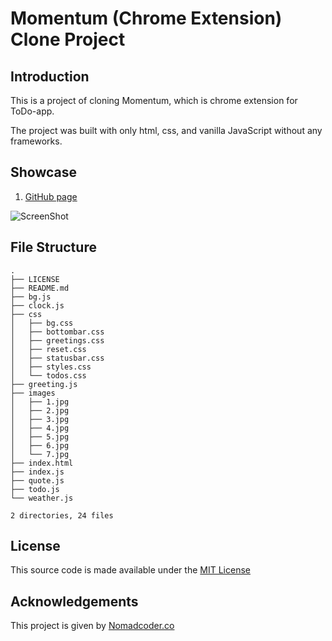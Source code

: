 # Momentum (Chrome Extension) Clone Project
## Introduction  
This is a project of cloning Momentum, which is chrome extension for ToDo-app.

The project was built with only html, css, and vanilla JavaScript without any frameworks.

## Showcase
1) [GitHub page](https://dalpengholic.github.io/ToDo-App/)

![ScreenShot](https://github.com/dalpengholic/ToDo-App/blob/master/Screenshot.png)

## File Structure
```
.
├── LICENSE
├── README.md
├── bg.js
├── clock.js
├── css
│   ├── bg.css
│   ├── bottombar.css
│   ├── greetings.css
│   ├── reset.css
│   ├── statusbar.css
│   ├── styles.css
│   └── todos.css
├── greeting.js
├── images
│   ├── 1.jpg
│   ├── 2.jpg
│   ├── 3.jpg
│   ├── 4.jpg
│   ├── 5.jpg
│   ├── 6.jpg
│   └── 7.jpg
├── index.html
├── index.js
├── quote.js
├── todo.js
└── weather.js

2 directories, 24 files
```
## License
This source code is made available under the [MIT License](https://github.com/dalpengholic/ToDo-App/blob/master/LICENSE)

## Acknowledgements
This project is given by [Nomadcoder.co](https://nomadcoders.co)
